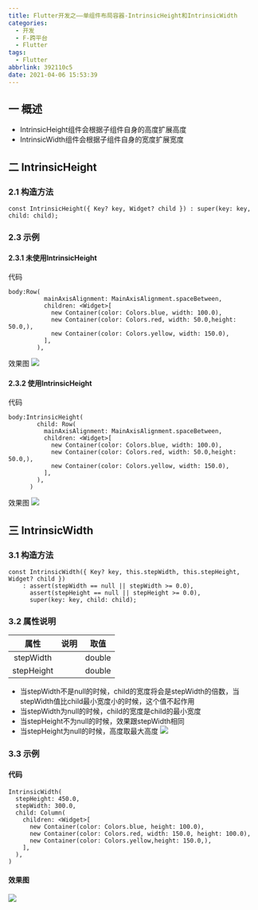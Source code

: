 ```yaml
---
title: Flutter开发之——单组件布局容器-IntrinsicHeight和IntrinsicWidth
categories:
  - 开发
  - F-跨平台
  - Flutter
tags:
  - Flutter
abbrlink: 392110c5
date: 2021-04-06 15:53:39
---
```

## 一 概述

* IntrinsicHeight组件会根据子组件自身的高度扩展高度
* IntrinsicWidth组件会根据子组件自身的宽度扩展宽度

<!--more-->

## 二 IntrinsicHeight

### 2.1 构造方法

```
const IntrinsicHeight({ Key? key, Widget? child }) : super(key: key, child: child);
```

### 2.3 示例

#### 2.3.1 未使用IntrinsicHeight

代码

```
body:Row(
          mainAxisAlignment: MainAxisAlignment.spaceBetween,
          children: <Widget>[
            new Container(color: Colors.blue, width: 100.0),
            new Container(color: Colors.red, width: 50.0,height: 50.0,),
            new Container(color: Colors.yellow, width: 150.0),
          ],
        ),
```

效果图
![][1]
#### 2.3.2 使用IntrinsicHeight
代码

```
body:IntrinsicHeight(
        child: Row(
          mainAxisAlignment: MainAxisAlignment.spaceBetween,
          children: <Widget>[
            new Container(color: Colors.blue, width: 100.0),
            new Container(color: Colors.red, width: 50.0,height: 50.0,),
            new Container(color: Colors.yellow, width: 150.0),
          ],
        ),
      )
```

效果图
![][2]

## 三 IntrinsicWidth

### 3.1 构造方法

```
const IntrinsicWidth({ Key? key, this.stepWidth, this.stepHeight, Widget? child })
    : assert(stepWidth == null || stepWidth >= 0.0),
      assert(stepHeight == null || stepHeight >= 0.0),
      super(key: key, child: child);
```

### 3.2 属性说明

|    属性    | 说明 |  取值  |
| :--------: | :--: | :----: |
| stepWidth  |      | double |
| stepHeight |      | double |

* 当stepWidth不是null的时候，child的宽度将会是stepWidth的倍数，当stepWidth值比child最小宽度小的时候，这个值不起作用
* 当stepWidth为null的时候，child的宽度是child的最小宽度
* 当stepHeight不为null的时候，效果跟stepWidth相同
* 当stepHeight为null的时候，高度取最大高度
![][3]

### 3.3 示例

#### 代码

```
IntrinsicWidth(
  stepHeight: 450.0,
  stepWidth: 300.0,
  child: Column(
    children: <Widget>[
      new Container(color: Colors.blue, height: 100.0),
      new Container(color: Colors.red, width: 150.0, height: 100.0),
      new Container(color: Colors.yellow,height: 150.0,),
    ],
  ),
)

```

#### 效果图
![][4]



[1]:https://cdn.staticaly.com/gh/PGzxc/CDN/master/blog-flutter/flutter-intrinsicheight-no.png
[2]:https://cdn.staticaly.com/gh/PGzxc/CDN/master/blog-flutter/flutter-intrinsicheight-has.png
[3]:https://cdn.staticaly.com/gh/PGzxc/CDN/master/blog-flutter/flutter-intrinsic-width-property.png
[4]:https://cdn.staticaly.com/gh/PGzxc/CDN/master/blog-flutter/flutter-instrinsic-width-sample.png